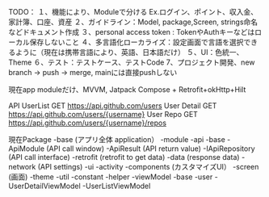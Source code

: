TODO：
１、機能により、Moduleで分ける
Ex.ログイン、ポイント、収入金、家計簿、口座、資産
２、ガイドライン：Model, package,Screen, strings命名などドキュメント作成
３、personal access token : TokenやAuthキーなどはローカル保存しないこと
４、多言語化ローカライズ：設定画面で言語を選択できるように（現在は携帯言語により、英語、日本語だけ）
５、UI：色統一、Theme
６、テスト：テストケース、テストCode
7、プロジェクト開発、new branch -> push -> merge, mainには直接pushしない

現在app moduleだけ、MVVM, Jatpack Compose + Retrofit+okHttp+Hilt

API
UserList
GET https://api.github.com/users
User Detail
GET https://api.github.com/users/{username}
User Repo
GET https://api.github.com/users/{username}/repos

現在Package
-base (アプリ全体 application）
-module
	-api
		-base
			-ApiModule (API call window)
			-ApiResult (API return value)
			-IApiRepository (API call interface)
		-retrofit (retrofit to get data)
	-data (response data)
	-network (API settings)
-ui
	-activity
	-components (カスタマイズUI）
	-screen　(画面)
	-theme
-util 
	-constant
	-helper
-viewModel
	-base
	-user
		-UserDetailViewModel
		-UserListViewModel
		
